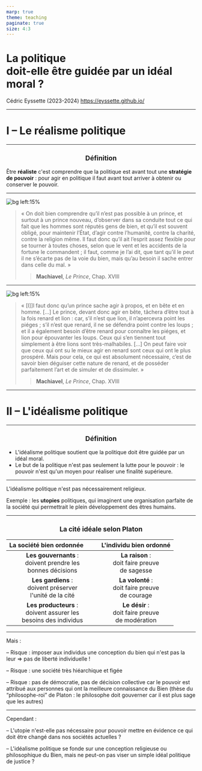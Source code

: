 ```yaml
---
marp: true
theme: teaching
paginate: true
size: 4:3
---
```


<!-- _class: titre -->

# La politique <br>doit-elle être guidée par un idéal moral ?

Cédric Eyssette (2023-2024)
https://eyssette.github.io/



---
<!-- _class: partie -->
# I – Le réalisme politique


---
<!-- _class: definition -->
### Définition
Être **réaliste** c'est comprendre que la politique est avant tout une **stratégie de pouvoir** : pour agir en politique il faut avant tout arriver à obtenir ou conserver le pouvoir.

---
<!-- _class: citationC fpp-->

![bg left:15%](https://upload.wikimedia.org/wikipedia/commons/e/e2/Portrait_of_Niccol%C3%B2_Machiavelli_by_Santi_di_Tito.jpg)

>« On doit bien comprendre qu’il n’est pas possible à un prince, et surtout à un prince nouveau, d’observer dans sa conduite tout ce qui fait que les hommes sont réputés gens de bien, et qu’il est souvent obligé, pour maintenir l’État, d’agir contre l’humanité, contre la charité, contre la religion même. Il faut donc qu’il ait l’esprit assez flexible pour se tourner à toutes choses, selon que le vent et les accidents de la fortune le commandent ; il faut, comme je l’ai dit, que tant qu’il le peut il ne s’écarte pas de la voie du bien, mais qu’au besoin il sache entrer dans celle du mal. »
>> **Machiavel**, _Le Prince_, Chap. XVIII


---
<!-- _class: citationC f-->

![bg left:15%](https://upload.wikimedia.org/wikipedia/commons/e/e2/Portrait_of_Niccol%C3%B2_Machiavelli_by_Santi_di_Tito.jpg)

> « [I]]l faut donc qu’un prince sache agir à propos, et en bête et en homme. […] Le prince, devant donc agir en bête, tâchera d’être tout à la fois renard et lion : car, s’il n’est que lion, il n’apercevra point les piéges ; s’il n’est que renard, il ne se défendra point contre les loups ; et il a également besoin d’être renard pour connaître les piéges, et lion pour épouvanter les loups. Ceux qui s’en tiennent tout simplement à être lions sont très-malhabiles. […] On peut faire voir que ceux qui ont su le mieux agir en renard sont ceux qui ont le plus prospéré. Mais pour cela, ce qui est absolument nécessaire, c’est de savoir bien déguiser cette nature de renard, et de posséder parfaitement l’art et de simuler et de dissimuler. »
>> **Machiavel**, _Le Prince_, Chap. XVIII


<!-- 
Le réalisme politique a le mérite de porter notre attention sur la réalité du pouvoir et des coulisses du pouvoir
Mais faut-il pour autant renoncer à tout idéal moral ?
-->

---
<!-- _class: partie -->
# II – L'idéalisme politique

---
<!-- _class: definition fpppp -->
### Définition
* L'idéalisme politique soutient que la politique doit être guidée par un idéal moral.
* Le but de la politique n'est pas seulement la lutte pour le pouvoir : le pouvoir n'est qu'un moyen pour réaliser une finalité supérieure.


---
<!-- _class:  -->

L'idéalisme politique n'est pas nécessairement religieux.

<span data-marpit-fragment="1">Exemple : les **utopies** politiques, qui imaginent une organisation parfaite de la société qui permettrait le plein développement des êtres humains.</span>


---
<!-- _class: fm -->
<style scoped>
h3 {text-align:center; font-size:1.25em}
th:nth-of-type(1) {padding-right:40px}
</style>
### La cité idéale selon Platon

|La société bien ordonnée|L'individu bien ordonné|
|:-:|:-:|
|**Les gouvernants** : <br>doivent prendre les <br>bonnes décisions|**La raison** : <br>doit faire preuve <br>de sagesse|
|**Les gardiens** : <br>doivent préserver <br>l'unité de la cité|**La volonté** : <br>doit faire preuve <br>de courage|
|**Les producteurs** : <br>doivent assurer les <br>besoins des individus|**Le désir** : <br>doit faire preuve <br>de modération|


---
<!-- _class: fppp -->

Mais : 

– Risque : imposer aux individus une conception du bien qui n'est pas la leur &rArr; pas de liberté individuelle ! 

<span data-marpit-fragment="1">– Risque : une société très hiéarchique et figée</span>

<span data-marpit-fragment="2">– Risque : pas de démocratie, pas de décision collective car le pouvoir est attribué aux personnes qui ont la meilleure connaissance du Bien (thèse du “philosophe-roi” de Platon : le philosophe doit gouverner car il est plus sage que les autres)</span>


---
<!-- _class: fpppppppp -->
Cependant :

– L'utopie n'est-elle pas nécessaire pour pouvoir mettre en évidence ce qui doit être changé dans nos sociétés actuelles ?

<span data-marpit-fragment="1">– L'idéalisme politique se fonde sur une conception religieuse ou philosophique du Bien, mais ne peut-on pas viser un simple idéal politique de justice ?